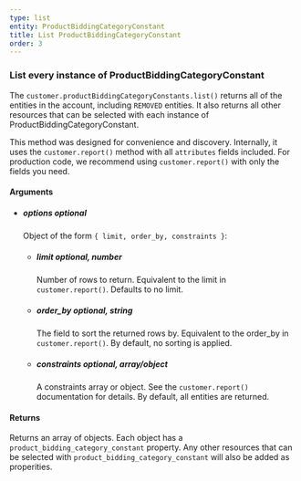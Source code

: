 ```yaml
---
type: list
entity: ProductBiddingCategoryConstant 
title: List ProductBiddingCategoryConstant 
order: 3
---
```


### List every instance of ProductBiddingCategoryConstant 


The `customer.productBiddingCategoryConstants.list()` returns all of the entities in the account, including `REMOVED` entities. It also returns all other resources that can be selected with each instance of ProductBiddingCategoryConstant.

This method was designed for convenience and discovery. Internally, it uses the `customer.report()` method with all `attributes` fields included. For production code, we recommend using `customer.report()` with only the fields you need.


#### Arguments

- ##### options *optional*
    Object of the form `{ limit, order_by, constraints }`:
    - ##### limit *optional, number*
        Number of rows to return. Equivalent to the limit in `customer.report()`. Defaults to no limit.
    - ##### order_by *optional, string*
        The field to sort the returned rows by. Equivalent to the order_by in `customer.report()`. By default, no sorting is applied.
    - ##### constraints *optional, array/object*
        A constraints array or object. See the `customer.report()` documentation for details. By default, all entities are returned.


#### Returns

Returns an array of objects.
Each object has a `product_bidding_category_constant` property. Any other resources that can be selected with `product_bidding_category_constant` will also be added as properities.
